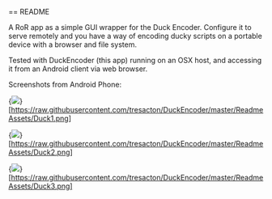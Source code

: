 == README

A RoR app as a simple GUI wrapper for the Duck Encoder. 
Configure it to serve remotely and you have a way of encoding ducky scripts on a portable device with a browser and file system. 

Tested with DuckEncoder (this app) running on an OSX host, and accessing it from an Android client via web browser. 

Screenshots from Android Phone:


{<img src="Duck1.png">}[https://raw.githubusercontent.com/tresacton/DuckEncoder/master/ReadmeAssets/Duck1.png]

{<img src="Duck2.png">}[https://raw.githubusercontent.com/tresacton/DuckEncoder/master/ReadmeAssets/Duck2.png]

{<img src="Duck3.png">}[https://raw.githubusercontent.com/tresacton/DuckEncoder/master/ReadmeAssets/Duck3.png]
